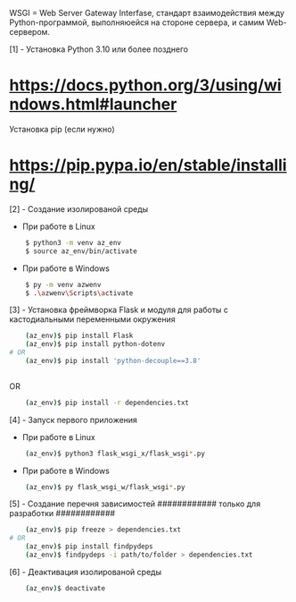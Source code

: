 WSGI = Web Server Gateway Interfase, стандарт взаимодействия между
Python-программой, выполняюейся на стороне сервера, и самим Web-сервером.


[1] - Установка Python 3.10 или более позднего
# https://docs.python.org/3/using/windows.html#launcher
Установка pip (если нужно)
# https://pip.pypa.io/en/stable/installing/


[2] - Создание изолированой среды
* При работе в Linux
```bash
    $ python3 -m venv az_env
    $ source az_env/bin/activate
```
* При работе в Windows
```bash
    $ py -m venv azwenv
    $ .\azwenv\Scripts\activate
```


[3] - Установка фреймворка Flask и модуля для работы с кастодиальными переменными окружения
```bash
    (az_env)$ pip install Flask
    (az_env)$ pip install python-dotenv
# OR
    (az_env)$ pip install 'python-decouple==3.8'
    
```
OR
```bash
    (az_env)$ pip install -r dependencies.txt
```


[4] - Запуск первого приложения
* При работе в Linux
```bash
    (az_env)$ python3 flask_wsgi_x/flask_wsgi*.py
```
* При работе в Windows
```bash
    (az_env)$ py flask_wsgi_w/flask_wsgi*.py
```


[5] - Создание перечня зависимостей
############ только для разработки ############
```bash
    (az_env)$ pip freeze > dependencies.txt
# OR
    (az_env)$ pip install findpydeps
    (az_env)$ findpydeps -i path/to/folder > dependencies.txt
```


[6] - Деактивация изолированой среды
```bash
    (az_env)$ deactivate
```
